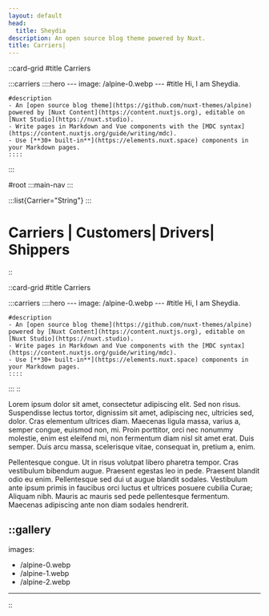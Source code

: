 ```yaml
---
layout: default
head:
  title: Sheydia
description: An open source blog theme powered by Nuxt.
title: Carriers|
---
```


::card-grid
#title
Carriers

  :::carriers
    ::::hero
    ---
    image: /alpine-0.webp
    ---
    #title
    Hi, I am Sheydia.
    
    #description
    - An [open source blog theme](https://github.com/nuxt-themes/alpine) powered by [Nuxt Content](https://content.nuxtjs.org), editable on [Nuxt Studio](https://nuxt.studio).
    - Write pages in Markdown and Vue components with the [MDC syntax](https://content.nuxtjs.org/guide/writing/mdc).
    - Use [**30+ built-in**](https://elements.nuxt.space) components in your Markdown pages.
    ::::
  :::

#root
  :::main-nav
  :::

  :::list{Carrier="String"}
  :::

# Carriers | Customers|  Drivers| Shippers
::

::card-grid
#title
Carriers

  :::carriers
    ::::hero
    ---
    image: /alpine-0.webp
    ---
    #title
    Hi, I am Sheydia.
    
    #description
    - An [open source blog theme](https://github.com/nuxt-themes/alpine) powered by [Nuxt Content](https://content.nuxtjs.org), editable on [Nuxt Studio](https://nuxt.studio).
    - Write pages in Markdown and Vue components with the [MDC syntax](https://content.nuxtjs.org/guide/writing/mdc).
    - Use [**30+ built-in**](https://elements.nuxt.space) components in your Markdown pages.
    ::::
  :::
::

Lorem ipsum dolor sit amet, consectetur adipiscing elit. Sed non risus. Suspendisse lectus tortor, dignissim sit amet, adipiscing nec, ultricies sed, dolor. Cras elementum ultrices diam. Maecenas ligula massa, varius a, semper congue, euismod non, mi. Proin porttitor, orci nec nonummy molestie, enim est eleifend mi, non fermentum diam nisl sit amet erat. Duis semper. Duis arcu massa, scelerisque vitae, consequat in, pretium a, enim.

Pellentesque congue. Ut in risus volutpat libero pharetra tempor. Cras vestibulum bibendum augue. Praesent egestas leo in pede. Praesent blandit odio eu enim. Pellentesque sed dui ut augue blandit sodales. Vestibulum ante ipsum primis in faucibus orci luctus et ultrices posuere cubilia Curae; Aliquam nibh. Mauris ac mauris sed pede pellentesque fermentum. Maecenas adipiscing ante non diam sodales hendrerit.

::gallery
---
images:
  - /alpine-0.webp
  - /alpine-1.webp
  - /alpine-2.webp
---
::
